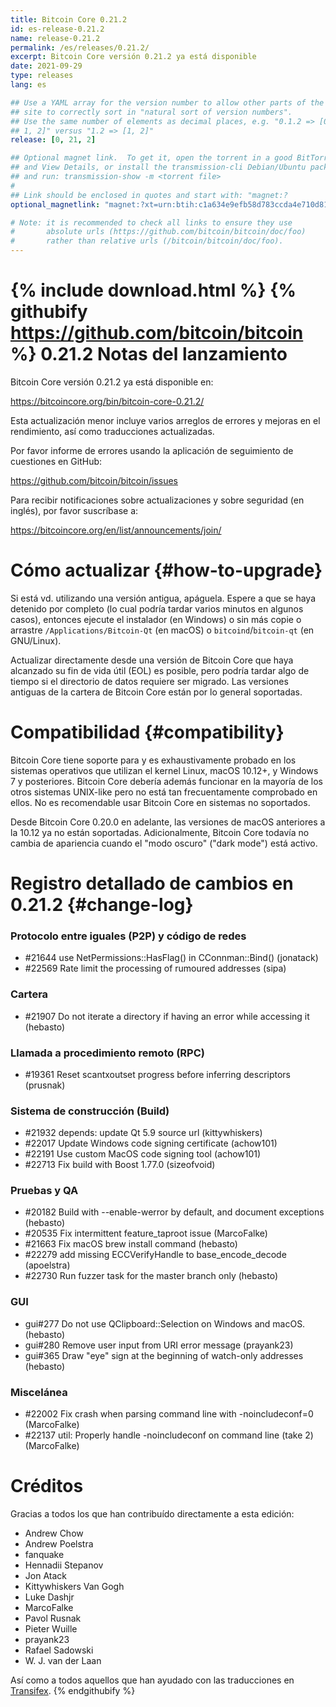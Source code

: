 ```yaml
---
title: Bitcoin Core 0.21.2
id: es-release-0.21.2
name: release-0.21.2
permalink: /es/releases/0.21.2/
excerpt: Bitcoin Core versión 0.21.2 ya está disponible
date: 2021-09-29
type: releases
lang: es

## Use a YAML array for the version number to allow other parts of the
## site to correctly sort in "natural sort of version numbers".
## Use the same number of elements as decimal places, e.g. "0.1.2 => [0,
## 1, 2]" versus "1.2 => [1, 2]"
release: [0, 21, 2]

## Optional magnet link.  To get it, open the torrent in a good BitTorrent client
## and View Details, or install the transmission-cli Debian/Ubuntu package
## and run: transmission-show -m <torrent file>
#
## Link should be enclosed in quotes and start with: "magnet:?
optional_magnetlink: "magnet:?xt=urn:btih:c1a634e9efb58d783ccda4e710d8105d7ddd31ab&dn=bitcoin-core-0.21.2&tr=udp%3A%2F%2Ftracker.openbittorrent.com%3A80&tr=udp%3A%2F%2Ftracker.opentrackr.org%3A1337%2Fannounce&tr=udp%3A%2F%2Ftracker.coppersurfer.tk%3A6969%2Fannounce&tr=udp%3A%2F%2Ftracker.leechers-paradise.org%3A6969%2Fannounce&tr=udp%3A%2F%2Fexplodie.org%3A6969%2Fannounce&tr=udp%3A%2F%2Ftracker.torrent.eu.org%3A451%2Fannounce&tr=udp%3A%2F%2Ftracker.bitcoin.sprovoost.nl%3A6969"

# Note: it is recommended to check all links to ensure they use
#       absolute urls (https://github.com/bitcoin/bitcoin/doc/foo)
#       rather than relative urls (/bitcoin/bitcoin/doc/foo).
---
```

{% include download.html %}
{% githubify https://github.com/bitcoin/bitcoin %}
0.21.2 Notas del lanzamiento
============================

Bitcoin Core versión 0.21.2 ya está disponible en:

  <https://bitcoincore.org/bin/bitcoin-core-0.21.2/>

Esta actualización menor incluye varios arreglos de errores y mejoras
en el rendimiento, así como traducciones actualizadas.

Por favor informe de errores usando la aplicación de seguimiento de
cuestiones en GitHub:

  <https://github.com/bitcoin/bitcoin/issues>

Para recibir notificaciones sobre actualizaciones y sobre seguridad (en
inglés), por favor suscríbase a:

  <https://bitcoincore.org/en/list/announcements/join/>

Cómo actualizar {#how-to-upgrade}
=================================

Si está vd. utilizando una versión antigua, apáguela. Espere a que se
haya detenido por completo (lo cual podría tardar varios minutos en
algunos casos), entonces ejecute el instalador (en Windows) o sin más
copie o arrastre `/Applications/Bitcoin-Qt` (en macOS) o
`bitcoind`/`bitcoin-qt` (en GNU/Linux).

Actualizar directamente desde una versión de Bitcoin Core que haya
alcanzado su fin de vida útil (EOL) es posible, pero podría tardar
algo de tiempo si el directorio de datos requiere ser migrado. Las
versiones antiguas de la cartera de Bitcoin Core están por lo general
soportadas.

Compatibilidad {#compatibility}
===============================

Bitcoin Core tiene soporte para y es exhaustivamente probado en los
sistemas operativos que utilizan el kernel Linux, macOS 10.12+, y
Windows 7 y posteriores. Bitcoin Core debería además funcionar en la
mayoría de los otros sistemas UNIX-like pero no está tan
frecuentamente comprobado en ellos.  No es recomendable usar Bitcoin
Core en sistemas no soportados.

Desde Bitcoin Core 0.20.0 en adelante, las versiones de macOS anteriores
a la 10.12 ya no están soportadas. Adicionalmente, Bitcoin Core
todavía no cambia de apariencia cuando el "modo oscuro" ("dark mode")
está activo.

Registro detallado de cambios en 0.21.2 {#change-log}
=====================================================

### Protocolo entre iguales (P2P) y código de redes

- #21644 use NetPermissions::HasFlag() in CConnman::Bind() (jonatack)
- #22569 Rate limit the processing of rumoured addresses (sipa)

### Cartera

- #21907 Do not iterate a directory if having an error while accessing it (hebasto)

### Llamada a procedimiento remoto (RPC)

- #19361 Reset scantxoutset progress before inferring descriptors (prusnak)

### Sistema de construcción (Build)

- #21932 depends: update Qt 5.9 source url (kittywhiskers)
- #22017 Update Windows code signing certificate (achow101)
- #22191 Use custom MacOS code signing tool (achow101)
- #22713 Fix build with Boost 1.77.0 (sizeofvoid)

### Pruebas y QA

- #20182 Build with --enable-werror by default, and document exceptions (hebasto)
- #20535 Fix intermittent feature_taproot issue (MarcoFalke)
- #21663 Fix macOS brew install command (hebasto)
- #22279 add missing ECCVerifyHandle to base_encode_decode (apoelstra)
- #22730 Run fuzzer task for the master branch only (hebasto)

### GUI

- gui#277 Do not use QClipboard::Selection on Windows and macOS. (hebasto)
- gui#280 Remove user input from URI error message (prayank23)
- gui#365 Draw "eye" sign at the beginning of watch-only addresses (hebasto)

### Miscelánea

- #22002 Fix crash when parsing command line with -noincludeconf=0 (MarcoFalke)
- #22137 util: Properly handle -noincludeconf on command line (take 2) (MarcoFalke)


Créditos
========

Gracias a todos los que han contribuído directamente a esta edición:

- Andrew Chow
- Andrew Poelstra
- fanquake
- Hennadii Stepanov
- Jon Atack
- Kittywhiskers Van Gogh
- Luke Dashjr
- MarcoFalke
- Pavol Rusnak
- Pieter Wuille
- prayank23
- Rafael Sadowski
- W. J. van der Laan

Así como a todos aquellos que han ayudado con las traducciones en
[Transifex](https://www.transifex.com/bitcoin/bitcoin/).
{% endgithubify %}
